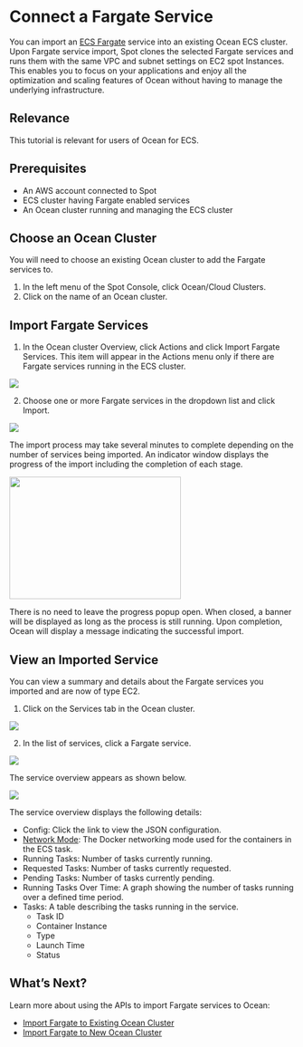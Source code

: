 # Connect a Fargate Service

You can import an [ECS Fargate](https://aws.amazon.com/fargate/?whats-new-cards.sort-by=item.additionalFields.postDateTime&whats-new-cards.sort-order=desc&fargate-blogs.sort-by=item.additionalFields.createdDate&fargate-blogs.sort-order=desc) service into an existing Ocean ECS cluster. Upon Fargate service import, Spot clones the selected Fargate services and runs them with the same VPC and subnet settings on EC2 spot Instances. This enables you to focus on your applications and enjoy all the optimization and scaling features of Ocean without having to manage the underlying infrastructure.

## Relevance

This tutorial is relevant for users of Ocean for ECS.

## Prerequisites

- An AWS account connected to Spot
- ECS cluster having Fargate enabled services
- An Ocean cluster running and managing the ECS cluster

## Choose an Ocean Cluster

You will need to choose an existing Ocean cluster to add the Fargate services to.

1. In the left menu of the Spot Console, click Ocean/Cloud Clusters.
2. Click on the name of an Ocean cluster.

## Import Fargate Services

1. In the Ocean cluster Overview, click Actions and click Import Fargate Services. This item will appear in the Actions menu only if there are Fargate services running in the ECS cluster.

<img src="/ocean/_media/tutorials-fargate-01.png" />

2. Choose one or more Fargate services in the dropdown list and click Import.

<img src="/ocean/_media/tutorials-fargate-02.png" />

The import process may take several minutes to complete depending on the number of services being imported. An indicator window displays the progress of the import including the completion of each stage.

<img src="/ocean/_media/tutorials-fargate-03.png" width="303" height="216" />

There is no need to leave the progress popup open. When closed, a banner will be displayed as long as the process is still running. Upon completion, Ocean will display a message indicating the successful import.

## View an Imported Service

You can view a summary and details about the Fargate services you imported and are now of type EC2.

1. Click on the Services tab in the Ocean cluster.

<img src="/ocean/_media/tutorials-fargate-04.png" />

2. In the list of services, click a Fargate service.

<img src="/ocean/_media/tutorials-fargate-05.png" />

The service overview appears as shown below.

<img src="/ocean/_media/tutorials-fargate-06.png" />

The service overview displays the following details:

- Config: Click the link to view the JSON configuration.
- [Network Mode](https://docs.aws.amazon.com/AmazonECS/latest/developerguide/task_definition_parameters.html): The Docker networking mode used for the containers in the ECS task.
- Running Tasks: Number of tasks currently running.
- Requested Tasks: Number of tasks currently requested.
- Pending Tasks: Number of tasks currently pending.
- Running Tasks Over Time: A graph showing the number of tasks running over a defined time period.
- Tasks: A table describing the tasks running in the service.
  - Task ID
  - Container Instance
  - Type
  - Launch Time
  - Status

## What’s Next?

Learn more about using the APIs to import Fargate services to Ocean:

- [Import Fargate to Existing Ocean Cluster](https://docs.spot.io/api/#operation/oceanEcsFargateImportToExist)
- [Import Fargate to New Ocean Cluster](https://docs.spot.io/api/#operation/oceanEcsFargateImportToNew)
